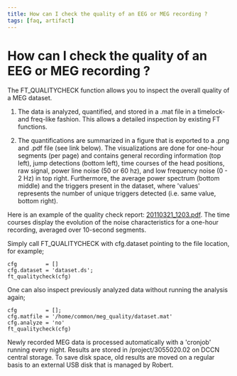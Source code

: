 ```yaml
---
title: How can I check the quality of an EEG or MEG recording ?
tags: [faq, artifact]
---
```


# How can I check the quality of an EEG or MEG recording ?

The FT_QUALITYCHECK function allows you to inspect the overall quality of a MEG dataset.

1. The data is analyzed, quantified, and stored in a .mat file in a timelock- and freq-like fashion. This allows a detailed inspection by existing FT functions.

2. The quantifications are summarized in a figure that is exported to a .png and .pdf file (see link below). The visualizations are done for one-hour segments (per page) and contains general recording information (top left), jump detections (bottom left), time courses of the head positions, raw signal, power line noise (50 or 60 hz), and low frequency noise (0 - 2 Hz) in top right. Furthermore, the average power spectrum (bottom middle) and the triggers present in the dataset, where 'values' represents the number of unique triggers detected (i.e. same value, bottom right).

Here is an example of the quality check report: [20110321_1203.pdf](https://www.fieldtriptoolbox.org/assets/pdf/faq/20110321_1203.pdf). The time courses display the evolution of the noise characteristics for a one-hour recording, averaged over 10-second segments.

Simply call FT_QUALITYCHECK with cfg.dataset pointing to the file location, for example;

    cfg         = []
    cfg.dataset = 'dataset.ds';
    ft_qualitycheck(cfg)

One can also inspect previously analyzed data without running the analysis again;

    cfg         = [];
    cfg.matfile = '/home/common/meg_quality/dataset.mat'
    cfg.analyze = 'no'
    ft_qualitycheck(cfg)

Newly recorded MEG data is processed automatically with a 'cronjob' running every night. Results are stored in /project/3055020.02 on DCCN central storage. To save disk space, old results are moved on a regular basis to an external USB disk that is managed by Robert.
